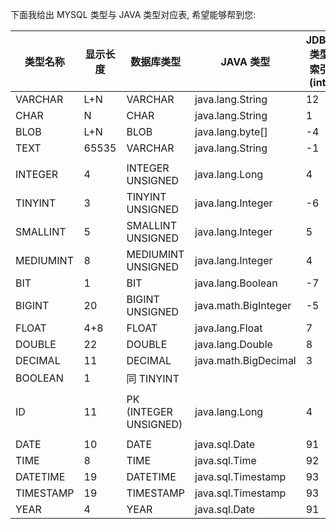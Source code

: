 下面我给出 MYSQL 类型与 JAVA 类型对应表, 希望能够帮到您:

| 类型名称 | 显示长度 | 数据库类型 | JAVA 类型 | JDBC 类型索引 (int) |
| --- | --- | --- | --- | --- |
| VARCHAR | L+N | VARCHAR | java.lang.String | 12 |
| CHAR | N | CHAR | java.lang.String | 1 |
| BLOB | L+N | BLOB | java.lang.byte[] | -4 |
| TEXT | 65535 | VARCHAR | java.lang.String | -1 |
|   |   |   |   |   |
| INTEGER | 4 | INTEGER UNSIGNED | java.lang.Long | 4 |
| TINYINT | 3 | TINYINT UNSIGNED | java.lang.Integer | -6 |
| SMALLINT | 5 | SMALLINT UNSIGNED | java.lang.Integer | 5 |
| MEDIUMINT | 8 | MEDIUMINT UNSIGNED | java.lang.Integer | 4 |
| BIT | 1 | BIT | java.lang.Boolean | -7 |
| BIGINT | 20 | BIGINT UNSIGNED | java.math.BigInteger | -5 |
| FLOAT | 4+8 | FLOAT | java.lang.Float | 7 |
| DOUBLE | 22 | DOUBLE | java.lang.Double | 8 |
| DECIMAL | 11 | DECIMAL | java.math.BigDecimal | 3 |
| BOOLEAN | 1 | 同 TINYINT |   |   |
|   |   |   |   |   |
| ID | 11 | PK (INTEGER UNSIGNED) | java.lang.Long | 4 |
|   |   |   |   |   |
| DATE | 10 | DATE | java.sql.Date | 91 |
| TIME | 8 | TIME | java.sql.Time | 92 |
| DATETIME | 19 | DATETIME | java.sql.Timestamp | 93 |
| TIMESTAMP | 19 | TIMESTAMP | java.sql.Timestamp | 93 |
| YEAR | 4 | YEAR | java.sql.Date | 91 |

